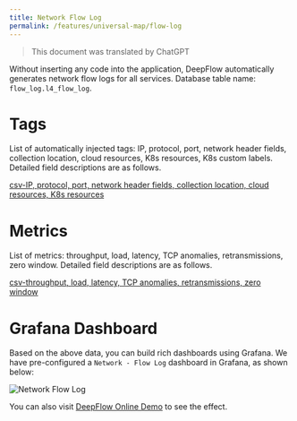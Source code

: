 ```yaml
---
title: Network Flow Log
permalink: /features/universal-map/flow-log
---
```


> This document was translated by ChatGPT

Without inserting any code into the application, DeepFlow automatically generates network flow logs for all services.
Database table name: `flow_log.l4_flow_log`.

# Tags

List of automatically injected tags: IP, protocol, port, network header fields, collection location, cloud resources, K8s resources, K8s custom labels. Detailed field descriptions are as follows.

[csv-IP, protocol, port, network header fields, collection location, cloud resources, K8s resources](https://raw.githubusercontent.com/deepflowio/deepflow/main/server/querier/db_descriptions/clickhouse/tag/flow_log/l4_flow_log.en)

# Metrics

List of metrics: throughput, load, latency, TCP anomalies, retransmissions, zero window. Detailed field descriptions are as follows.

[csv-throughput, load, latency, TCP anomalies, retransmissions, zero window](https://raw.githubusercontent.com/deepflowio/deepflow/main/server/querier/db_descriptions/clickhouse/metrics/flow_log/l4_flow_log.en)

# Grafana Dashboard

Based on the above data, you can build rich dashboards using Grafana. We have pre-configured a `Network - Flow Log` dashboard in Grafana, as shown below:

![Network Flow Log](https://yunshan-guangzhou.oss-cn-beijing.aliyuncs.com/pub/pic/20220823630441427cfa5.png)

You can also visit [DeepFlow Online Demo](https://ce-demo.deepflow.yunshan.net/d/Network_Flow_Log/network-flow-log?var-namespace=deepflow-otel-grpc-demo&from=deepflow-doc) to see the effect.
